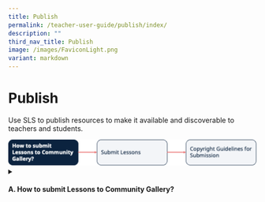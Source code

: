 ```yaml
---
title: Publish
permalink: /teacher-user-guide/publish/index/
description: ""
third_nav_title: Publish
image: /images/FaviconLight.png
variant: markdown
---
```

<h1>Publish</h1>
<p>Use SLS to publish resources to make it available and discoverable to teachers and students.</p>

<img alt="Publish" src="/images/2Teacher/Flow-Publish.svg">

<details>
 <summary><h4>A. How to submit Lessons to Community Gallery?</h4></summary>
<ul>
    <li><a target="_blank" href="/teacher-user-guide/publish/submit-lessons/">(A1) Submit Lessons</a></li>
    <li><a target="_blank" href="/teacher-user-guide/publish/copyright-guidelines-for-submission/">(A2) Copyright Guidelines for Submission</a></li>
  </ul>
</details>